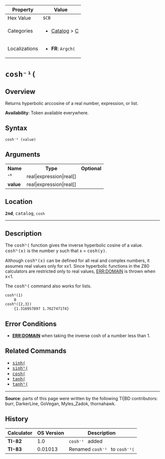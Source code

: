 | Property      | Value |
|---------------|-------|
| Hex Value     | `$CB`|
| Categories    | <ul><li>[Catalog](<../categories/Catalog.md>) > [C](<../categories/Catalog.md#C>)</li></ul> |
| Localizations | <ul><li><b>FR</b>: `Argch(`</li></ul> |

# `cosh⁻¹(`

## Overview
Returns hyperbolic arccosine of a real number, expression, or list.


<b>Availability</b>: Token available everywhere.

## Syntax
`cosh⁻¹ (value)`

## Arguments
<table>
<tr><th>Name</th><th>Type</th><th>Optional</th></tr>

<tr><td><b>⁻¹</b></td><td>real|expression|real[]</td><td></td></tr>

<tr><td><b>value</b></td><td>real|expression|real[]</td><td></td></tr>

</table>

## Location
<tt><kbd><b>2nd</b></kbd></tt>, <kbd>catalog</kbd>, `cosh`
<hr>

## Description

The <tt>coshֿ¹(</tt> function gives the inverse hyperbolic cosine of a value. <tt>coshֿ¹(x)</tt> is the number y such that x = <tt>cosh(y)</tt>.

Although <tt>coshֿ¹(x)</tt> can be defined for all real and complex numbers, it assumes real values only for x≥1. Since hyperbolic functions in the Z80 calculators are restricted only to real values, [ERR:DOMAIN](errors#domain) is thrown when x<1.

The <tt>coshֿ¹(</tt> command also works for lists.

```ti-basic
coshֿ¹(1)
    0
coshֿ¹({2,3})
    {1.316957897 1.762747174}
```

## Error Conditions

*   **[ERR:DOMAIN](errors#domain)** when taking the inverse cosh of a number less than 1.

## Related Commands

*   <tt><a href="sinh(.md">sinh(</a></tt>
*   <tt><a href="sinhֿ¹(.md">sinhֿ¹(</a></tt>
*   <tt><a href="cosh(.md">cosh(</a></tt>
*   <tt><a href="tanh(.md">tanh(</a></tt>
*   <tt><a href="tanhֿ¹(.md">tanhֿ¹(</a></tt>

* * *

**Source**: parts of this page were written by the following TI|BD contributors: burr, DarkerLine, GoVegan, Myles_Zadok, thornahawk.

## History
| Calculator | OS Version | Description |
|------------|------------|-------------|
| <b>TI-82</b> | 1.0 | `cosh⁻¹ ` added |
| <b>TI-83</b> | 0.01013 | Renamed `cosh⁻¹ ` to `cosh⁻¹(`


